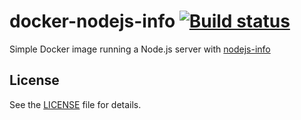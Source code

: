 # docker-nodejs-info [![Build status](https://github.com/PedroLamas/docker-nodejs-info/workflows/CI/badge.svg)](https://github.com/PedroLamas/docker-nodejs-info/actions "Build Status")

Simple Docker image running a Node.js server with [nodejs-info](https://github.com/chrisveness/nodejs-info#readme)

## License

See the [LICENSE](https://github.com/PedroLamas/docker-nodejs-info/blob/master/LICENSE) file for details.
